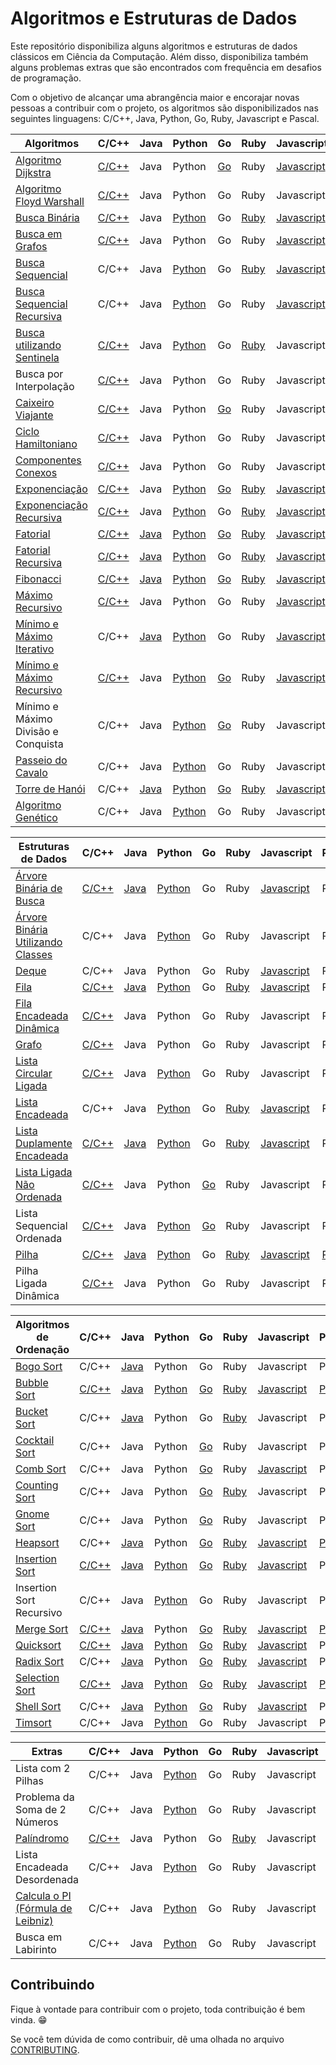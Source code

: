 # Algoritmos e Estruturas de Dados

Este repositório disponibiliza alguns algoritmos e estruturas de dados clássicos em Ciência da Computação. Além disso, disponibiliza também alguns problemas extras que são encontrados com frequência em desafios de programação.

Com o objetivo de alcançar uma abrangência maior e encorajar novas pessoas a contribuir com o projeto, os algoritmos são disponibilizados nas seguintes linguagens: C/C++, Java, Python, Go, Ruby, Javascript e Pascal.

| Algoritmos                          | C/C++ | Java | Python | Go | Ruby | Javascript | Pascal |
|-------------------------------------|-------|------|--------|----|------|------------|--------|
| [Algoritmo Dijkstra][1]                  | [C/C++](/src/c/AlgoritmoDijkstra.c) | Java | Python | [Go](/src/go/dijkstra/dijkstra.go) | Ruby | [Javascript](src/javascript/AlgoritmoDijkstra.js) | Pascal |
| [Algoritmo Floyd Warshall][2]             | [C/C++](/src/c/AlgoritmoFloydWarshall.c) | Java | Python | Go | Ruby | Javascript |  Pascal |
| [Busca Binária][5]                       | [C/C++](/src/c/BinarySearch.cpp) | Java | [Python](/src/python/busca_binaria.py) | Go | [Ruby](/src/ruby/BuscaBinaria.rb) | [Javascript](/src/javascript/BinarySearch.js) |  [Pascal](/src/pascal/busca-binaria.pas) |
| [Busca em Grafos][6]                      | [C/C++](/src/c/BuscaEmGrafo.c) | Java | Python | Go | Ruby | [Javascript](/src/javascript/GraphSearch.js) | Pascal |
| [Busca Sequencial][7]                    | C/C++ | Java | [Python](/src/python/busca_sequencial.py) | Go | [Ruby](/src/ruby/BuscaSequencial.rb) | [Javascript](/src/javascript/BuscaLinear.js) |  Pascal |
| [Busca Sequencial Recursiva][8]          | C/C++ | Java | [Python](/src/python/busca_sequencial_recursiva.py) | Go | Ruby | [Javascript](/src/javascript/RecursiveLinearSearch.js) |  Pascal |
| [Busca utilizando Sentinela][9]          | [C/C++](/src/c/BuscaSentinela.c) | Java | [Python](/src/python/busca_sentinela.py) | Go | [Ruby](/src/ruby/BuscaSentinela.rb) | Javascript |  Pascal |
| Busca por Interpolação          | [C/C++](/src/c/Interpolation_search.cpp) | Java | Python | Go | Ruby | Javascript |  Pascal |
| [Caixeiro Viajante][10]                   | [C/C++](/src/c/CaixeiroViajante.c) | Java | Python | [Go](/src/go/caixeiroviajante/caixeiroviajante.go) | Ruby | Javascript |  Pascal |
| [Ciclo Hamiltoniano][11]                  | [C/C++](/src/c/CicloHamiltoniano.c) | Java | Python | Go | Ruby | Javascript |  Pascal |
| [Componentes Conexos][12]                 | [C/C++](/src/c/ComponentesConexos.c) | Java | Python | Go | Ruby | Javascript |  Pascal |
| [Exponenciação][13]                       | [C/C++](/src/c/Exponenciacao.c) | Java | [Python](/src/python/exponenciacao.py) | [Go](/src/go/exponenciacao/exponenciacao.go) | [Ruby](/src/ruby/Exponenciacao.rb) | [Javascript](/src/javascript/Exponentiation.js) |  Pascal |
| [Exponenciação Recursiva][14]             | [C/C++](/src/c/ExponenciacaoRecursiva.c) | Java | [Python](/src/python/exponenciacao_recursiva.py) | Go | [Ruby](/src/ruby/ExponenciacaoRecursiva.rb) | [Javascript](/src/javascript/ExponentiationRecursive.js) |  Pascal |
| [Fatorial][15]                            | [C/C++](/src/c/Fatorial.c) | [Java](/src/java/Fatorial.java) | [Python](/src/python/fatorial.py) | [Go](/src/go/fatorial/fatorial.go) | [Ruby](/src/ruby/Fatorial.rb) | [Javascript](/src/javascript/Factorial.js) |  [Pascal](/src/pascal/fatorial.py) |
| [Fatorial Recursiva][16]                  | [C/C++](/src/c/FatorialRecursiva.c) | [Java](/src/java/FatorialRecursiva.java) | [Python](/src/python/fatorial_recursiva.py) | Go | [Ruby](/src/ruby/Fatorial.rb) | [Javascript](/src/javascript/FactorialRecursive.js) | [Pascal](src/pascal/fatorial-recusiva.pas) |
| [Fibonacci][17]                           | [C/C++](/src/c/Fibonacci.cpp) | [Java](/src/java/Fibonacci.java) | [Python](/src/python/fibonacci.py) | [Go](/src/go/fibonacci/fibonacci.go) | [Ruby](/src/ruby/Fibonacci.rb) | [Javascript](/src/javascript/Fibonacci.js) | Pascal |
| [Máximo Recursivo][26]                    | [C/C++](/src/c/MaxRecursivo.c) | Java | Python | Go | Ruby | [Javascript](/src/javascript/MaxRecursive.js) |  Pascal |
| [Mínimo e Máximo Iterativo][27]           | C/C++ | [Java](/src/java/MaxMinArray.java) | [Python](/src/python/min_max_iterativo.py) | Go | Ruby | [Javascript](/src/javascript/IterativeMinAndMax.js) | Pascal |
| [Mínimo e Máximo Recursivo][28]           | [C/C++](/src/c/MaxMinRecursivo.c) | Java | [Python](/src/python/maximo_minimo_recursivo.py) | [Go](/src/go/maximominimo/MaximoMinimo.go) | Ruby | [Javascript](/src/javascript/RecursiveMinAndMax.js) | Pascal |
| Mínimo e Máximo Divisão e Conquista | C/C++ | Java | [Python](/src/python/maximo_recursivo_dc.py) | [Go](/src/go/maximominimo/MaximoMinimo.go) | Ruby | Javascript | Pascal |
| [Passeio do Cavalo][30]                   | C/C++ | Java | [Python](/src/python/passeio_do_cavalo.py) | Go | Ruby | Javascript |  Pascal |
| [Torre de Hanói][33]                      | C/C++ | [Java](/src/java/TorreDeHanoi.java) | [Python](/src/python/torre_de_hanoi.py) | [Go](/src/go/hanoi/hanoi.go) | [Ruby](/src/ruby/Hanoi.rb) | [Javascript](/src/javascript/TorreDeHanoi.js) | Pascal |
| [Algoritmo Genético][51]                  | C/C++ | Java | [Python](/src/python/genetic_algorithm.py) | Go | Ruby | Javascript |  Pascal |

| Estruturas de Dados                 | C/C++ | Java | Python | Go | Ruby | Javascript | Pascal |
|-------------------------------------|-------|------|--------|----|------|------------|--------|
| [Árvore Binária de Busca][3]        | [C/C++](/src/c/ArvoreBinariaDeBusca.c) | [Java](/src/java/ArvoreDeBuscaBinaria.java) | [Python](/src/python/arvore_binaria_de_busca.py) | Go | Ruby | [Javascript](/src/javascript/ArvoreDeBuscaBinaria.js) |  Pascal |
| [Árvore Binária Utilizando Classes][4]   | C/C++ | Java | [Python](/src/python/binary_tree.py) | Go | Ruby | Javascript |  Pascal |
| [Deque][54]                               | C/C++ | Java | Python | Go | Ruby | [Javascript](/src/javascript/Deque.js) | Pascal |
| [Fila][18]                                | [C/C++](/src/c/Fila.c) | [Java](/src/java/Fila.java) | [Python](/src/python/fila.py) | Go | [Ruby](/src/ruby/Fila.rb) | [Javascript](/src/javascript/Fila.js) |  Pascal |
| [Fila Encadeada Dinâmica][19]             | [C/C++](/src/c/FilaEncadeadaDinamica.c) | Java | Python | Go | Ruby | Javascript | Pascal |
| [Grafo][20]                               | [C/C++](/src/c/Grafos.c) | Java | Python | Go | Ruby | Javascript |  Pascal |
| [Lista Circular Ligada][52]               | [C/C++](/src/c/ListaCircularLigada.c) | Java | [Python](/src/python/lista_encadeada_circular.py) | Go | Ruby | Javascript |  Pascal |
| [Lista Encadeada][22]                     | C/C++ | Java | [Python](/src/python/lista_encadeada.py) | Go | [Ruby](/src/ruby/Lista_encadeada.rb) | [Javascript](/src/javascript/ListaSimplesmenteEncadeada.js) |  Pascal |
| [Lista Duplamente Encadeada][23]          | [C/C++](/src/c/ListaDuplamenteEncadeada.c) | [Java](/src/java/ListaDuplamenteEncadeada.java) | [Python](/src/python/lista_duplamente_encadeada.py) | Go | [Ruby](/src/ruby/Lista_duplamente_encadeada.rb)| [Javascript](/src/javascript/ListaDumplamenteEncadeada.js) | Pascal |
| [Lista Ligada Não Ordenada][24]           | [C/C++](/src/c/ListaLigadaNaoOrdenada.c) | Java | Python | [Go](listasequencialnaoordenada/listaSequencialNaoOrdenada.go) | Ruby | Javascript | Pascal |
| Lista Sequencial Ordenada           | [C/C++](/src/c/ListaSequencialOrdenada.c) | Java | [Python](/src/python/lista_sequencial_ordenada.py) | [Go](src/go/listasequencialordenada/listaSequencialOrdenada.go) | Ruby | Javascript |  Pascal |
| [Pilha][31]                               | [C/C++](/src/c/Pilha.c) | [Java](/src/java/Pilha.java) | [Python](/src/python/pilha.py) | Go | [Ruby](/src/ruby/Pilha.rb) | [Javascript](/src/javascript/Pilha.js) |  [Pascal](/src/pascal/pilha.pas) |
| Pilha Ligada Dinâmica               | [C/C++](/src/c/PilhaLigadaDinamica.c) | Java | Python | Go | Ruby | Javascript |  Pascal |

| Algoritmos de Ordenação             | C/C++ | Java | Python | Go | Ruby | Javascript | Pascal |
|-------------------------------------|-------|------|--------|----|------|------------|--------|
| [Bogo Sort][34]                     | C/C++ | [Java](/src/java/BogoSort.java) | Python | Go | Ruby | Javascript | Pascal |
| [Bubble Sort][35]                         | [C/C++](/src/c/BubbleSort.cpp) | [Java](/src/java/BubbleSort.java) | [Python](/src/python/bubble_sort.py) | [Go](/src/go/bubbleSort/bubbleSort.go) | [Ruby](/src/ruby/bubble_sort.rb) | [Javascript](/src/javascript/BurbbleSort.js) |  [Pascal](/src/pascal/bubble-sort.pas) |
| [Bucket Sort][36]                     | C/C++ | [Java](/src/java/BucketSort.java) | Python | Go | [Ruby](/src/ruby/bucket_sort.rb) | Javascript | Pascal |
| [Cocktail Sort][37]                       | C/C++ | Java | Python | [Go](/src/go/cocktailsort/cocktailsort.go) | Ruby | Javascript | Pascal |
| [Comb Sort][38]                           | C/C++ | Java | Python | [Go](/src/go/combsort/combsort.go) | Ruby | [Javascript](/src/javascript/CombSort.js) | Pascal |
| [Counting Sort][39]                       | C/C++ | Java | Python | [Go](/src/go/countingsort/countingsort.go) | [Ruby](/src/ruby/count_sort.rb) | Javascript | Pascal |
| [Gnome Sort][40]                          | C/C++ | Java | Python | [Go](/src/go/gnomesort/gnomesort.go) | Ruby | Javascript |  Pascal |
| [Heapsort][41]                            | C/C++ | [Java](/src/java/HeapSort.java) | Python | [Go](/src/go/heapsort/heapsort.go) | [Ruby](/src/ruby/heap_sort.rb) | [Javascript](/src/javascript/HeapSort.js) | [Pascal](/src/pascal/heapsort.pas) |
| [Insertion Sort][42]                      | [C/C++](/src/c/InsertionSort.cpp) | [Java](/src/java/InsertionSort.java) | [Python](/src/python/insertion_sort_iterativo.py) | [Go](/src/go/insertionsort/insertionsort.go) | [Ruby](/src/ruby/insertion_sort.rb) | [Javascript](/src/javascript/InsertionSort.js) |  Pascal |
| Insertion Sort Recursivo            | C/C++ | Java | [Python](/src/python/insertion_sort_recursivo.py) | Go | Ruby | Javascript |  Pascal |
| [Merge Sort][44]                          | [C/C++](/src/c/MergeSort.c) | [Java](/src/java/Mergesort.java) | Python | [Go](/src/go/mergesort/mergesort.go) | [Ruby](/src/ruby/merge_sort.rb) | [Javascript](/src/javascript/MergeSort.js) | [Pascal](/src/pascal/sort/mergesort.pas) |
| [Quicksort][45]                           | [C/C++](/src/c/QuickSort.cpp) | [Java](/src/java/Quicksort.java) | [Python](/src/python/quick_sort.py) | [Go](/src/go/quicksort/quicksort.go) | [Ruby](/src/ruby/quick_sort.rb) | [Javascript](/src/javascript/QuickSort.js) |  Pascal |
| [Radix Sort][46]                          | C/C++ | [Java](/src/java/RadixSort.java) | Python | [Go](/src/go/radixsort/radixsort.go) | [Ruby](/src/ruby/radix_sort.rb) | [Javascript](/src/javascript/RadixSort.js) | Pascal |
| [Selection Sort][47]                      | [C/C++](/src/c/SelectionSort.cpp) | [Java](/src/java/SelectionSort.java) | [Python](/src/python/selection_sort.py) | [Go](/src/go/selectionsort/selectionsort.go) | [Ruby](/src/ruby/selection_sort.rb) | [Javascript](/src/javascript/SelectionSort.js) | [Pascal](/src/pascal/selectsort.pas) |
| [Shell Sort][48]                          | C/C++ | [Java](/src/java/ShellSort.java) | [Python](/src/python/shell_sort.py) | [Go](/src/go/shellsort/shellsort.go) | Ruby | [Javascript](/src/javascript/ShellSort.js) |  Pascal |
| [Timsort][53]                             | C/C++ | Java | [Python](/src/python/tim_sort.py) | Go | Ruby | Javascript | Pascal |

| Extras                              | C/C++ | Java | Python | Go | Ruby | Javascript | Pascal |
|-------------------------------------|-------|------|--------|----|------|------------|--------|
| Lista com 2 Pilhas                  | C/C++ | Java | [Python](/src/python/lista_com_pilhas.py) | Go | Ruby | Javascript | Pascal |
| Problema da Soma de 2 Números       | C/C++ | Java | [Python](/src/python/soma_dois_numeros.py) | Go | Ruby | Javascript | Pascal |
| [Palíndromo][49]                    | [C/C++](/src/c/Palindromo.c) | Java | Python | Go | [Ruby](/src/ruby/Palindromo.rb) | Javascript | Pascal |
| Lista Encadeada Desordenada         | C/C++ | Java | [Python](/src/python/lista_encadeada_desordenada.py) | Go | Ruby | Javascript | Pascal | 
| [Calcula o PI (Fórmula de Leibniz)][50] | C/C++ | Java | [Python](/src/python/calculate_pi.py) | Go | Ruby | Javascript | Pascal |
| Busca em Labirinto                  | C/C++ | Java | [Python](/src/python/busca_em_labirinto.py) | Go | Ruby | Javascript | Pascal |

## Contribuindo

Fique à vontade para contribuir com o projeto, toda contribuição é bem vinda. :grin:

Se você tem dúvida de como contribuir, dê uma olhada no arquivo [CONTRIBUTING](CONTRIBUTING.md).

[1]: https://pt.wikipedia.org/wiki/Algoritmo_de_Dijkstra
[2]: https://pt.wikipedia.org/wiki/Algoritmo_de_Floyd-Warshall
[3]: https://pt.wikipedia.org/wiki/%C3%81rvore_bin%C3%A1ria_de_busca
[4]: https://pt.wikipedia.org/wiki/%C3%81rvore_bin%C3%A1ria
[5]: https://pt.wikipedia.org/wiki/Pesquisa_bin%C3%A1ria
[6]: https://www.inf.ufsc.br/grafos/represen/busca.html
[7]: https://pt.wikipedia.org/wiki/Busca_linear
[8]: https://pt.wikipedia.org/wiki/Busca_linear
[9]: https://updatedcode.wordpress.com/2015/06/16/busca-sequencial-com-sentinela/
[10]: https://pt.wikipedia.org/wiki/Problema_do_caixeiro-viajante
[11]: https://pt.wikipedia.org/wiki/Caminho_hamiltoniano
[12]: https://www.ime.usp.br/~pf/algoritmos_para_grafos/aulas/components.html
[13]: https://pt.wikipedia.org/wiki/Exponencia%C3%A7%C3%A3o
[14]: https://pt.wikipedia.org/wiki/Exponencia%C3%A7%C3%A3o
[15]: https://pt.wikipedia.org/wiki/Fatorial
[16]: https://pt.wikipedia.org/wiki/Fatorial
[17]: https://pt.wikipedia.org/wiki/Sequ%C3%AAncia_de_Fibonacci
[18]: https://pt.wikipedia.org/wiki/FIFO
[19]: https://www.ime.usp.br/~pf/algoritmos/aulas/lista.html
[20]: https://pt.wikipedia.org/wiki/Teoria_dos_grafos
[22]: https://pt.wikipedia.org/wiki/Lista_ligada
[23]: https://pt.wikipedia.org/wiki/Lista_duplamente_ligada
[24]: https://www.ime.usp.br/~pf/algoritmos/aulas/lista.html
[26]: https://www.ime.usp.br/~pf/algoritmos/aulas/recu.html
[27]: https://www.ime.usp.br/~pf/algoritmos/aulas/recu.html
[28]: https://www.ime.usp.br/~pf/algoritmos/aulas/recu.html
[30]: https://pt.wikipedia.org/wiki/Problema_do_cavalo
[31]: https://pt.wikipedia.org/wiki/LIFO
[33]: https://pt.wikipedia.org/wiki/Torre_de_Han%C3%B3i
[34]: https://pt.wikipedia.org/wiki/Bogosort
[35]: https://pt.wikipedia.org/wiki/Bubble_sort
[36]: https://pt.wikipedia.org/wiki/Bucket_sort
[37]: https://pt.wikipedia.org/wiki/Cocktail_sort
[38]: https://pt.wikipedia.org/wiki/Comb_sort
[39]: https://pt.wikipedia.org/wiki/Counting_sort
[40]: https://pt.wikipedia.org/wiki/Gnome_sort
[41]: https://pt.wikipedia.org/wiki/Heapsort
[42]: https://pt.wikipedia.org/wiki/Insertion_sort
[44]: https://pt.wikipedia.org/wiki/Merge_sort
[45]: https://pt.wikipedia.org/wiki/Quicksort
[46]: https://pt.wikipedia.org/wiki/Radix_sort
[47]: https://pt.wikipedia.org/wiki/Selection_sort
[48]: https://pt.wikipedia.org/wiki/Shell_sort
[49]: https://pt.wikipedia.org/wiki/Pal%C3%ADndromo
[50]: https://pt.wikipedia.org/wiki/F%C3%B3rmula_de_Leibniz_para_%CF%80
[51]: https://pt.wikipedia.org/wiki/Algoritmo_gen%C3%A9tico
[52]: https://www.youtube.com/watch?v=bxwIm3F6aaQ
[53]: https://en.wikipedia.org/wiki/Timsort
[54]: https://pt.wikipedia.org/wiki/Deque_(estruturas_de_dados)
